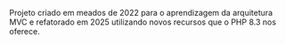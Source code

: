 Projeto criado em meados de 2022 para o aprendizagem da arquitetura MVC e refatorado em 2025 utilizando novos recursos que o PHP 8.3 nos oferece.
